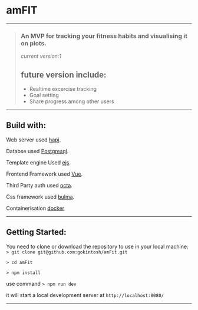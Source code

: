 # __amFIT__
___
>
>### An MVP for tracking your fitness habits and visualising it on plots.
>*current version:1*
>
>## **future version include:**
>
> - Realtime excercise tracking
> - Goal setting
> - Share progress among other users
***


## Build with:
Web server used [hapi](https://hapi.dev/).

Databse used [Postgresql](https://www.postgresql.org/).

Template engine Used [ejs](https://ejs.co/).

Frontend Framework used [Vue](https://vuejs.org/).

Third Party auth used [octa](https://www.okta.com/).

Css framework used [bulma](https://bulma.io/).

Containerisation [docker](https://www.docker.com/)

***

## Getting Started:

You need to clone or download the repository to use in your local machine:
 `> git clone git@github.com:gokintosh/amFit.git`
 >
 `> cd amFit`
 >
 `> npm install`
 >
 use command `> npm run dev` 
 >
 it will start a local development server at `http://localhost:8080/`
 >
 ***

